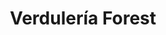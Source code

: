 ---
title: "Verdulería Forest"
url: /ciudad-autonoma-de-buenos-aires/verduleria-forest/
shop: Gemüse & Obst
---